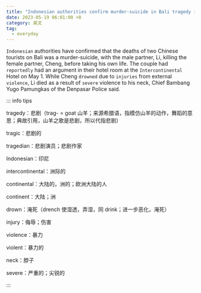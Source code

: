 ```yaml
---
title: "Indonesian authorities confirm murder-suicide in Bali tragedy involving Chinese tourists"
date: 2023-05-19 06:01:00 +8
category: 英文
tag:
  - everyday
---
```


`Indonesian` authorities have confirmed that the deaths of two Chinese tourists on Bali was a murder-suicide, with the male partner, Li, killing the female partner, Cheng, before taking his own life. The couple had `reportedly` had an argument in their hotel room at the `Intercontinental` Hotel on May 1. While Cheng `drowned` due to `injuries` from external `violence`, Li died as a result of `severe` violence to his neck, Chief Bambang Yugo Pamungkas of the Denpasar Police said.

::: info tips

tragedy：悲剧（trag- = goat 山羊；来源希腊语，指模仿山羊的动作，舞蹈的意思；典故引用，山羊之歌是悲剧，所以代指悲剧）

tragic：悲剧的

tragedian：悲剧演员；悲剧作家

Indonesian：印尼

intercontinental：洲际的

continental：大陆的，洲的；欧洲大陆的人

continent：大陆；洲

drown：淹死（drench 使湿透，弄湿，同 drink；进一步恶化，淹死）

injury：侮辱；伤害

violence：暴力

violent：暴力的

neck：脖子

severe：严重的；尖锐的

:::
